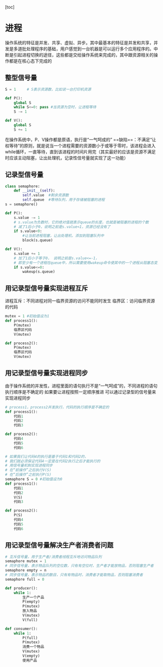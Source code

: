 [toc]
# 进程
操作系统的特征是并发、共享、虚拟、异步。其中最基本的特征是并发和共享，并发是多道批处理程序的基础，用户感觉到一台机器是可以运行多个应用程序的。中断是引起进程切换的途径，这些都是交给操作系统来完成的，其中跟资源相关的操作都是在核心态下完成的
## 整型信号量


```python
S = 1     # S表示资源数，比如说一台打印机资源

def P():
    global S
    while S<=0: pass #当资源为空时，让进程等待
    S -= 1

def V():
    global S
    S += 1
```
在操作系统中，P、V操作都是原语，执行是“一气呵成的”
==缺陷==：不满足“让权等待”的原则，就是说当一个进程需要的资源数小于或等于零时，该进程会进入while循环，一直等待，直到该进程的时间片用完（其实最好的应该是资源不满足时应该主动阻塞，让出处理机，记录性信号量就实现了这一功能）

## 记录型信号量
```python
class semaphore:
    def __init__(self):
        self.value  #剩余资源数
        self.queue  #等待队列，用于存储被阻塞的进程
s = semaphore()

def P():
    s.value -= 1
    # s.value为负数时，它的绝对值就表示queue的长度，也就是被阻塞的进程的个数
    # 减了1后小于0，说明之前是s.value<1，资源已经没有了
    if s.value<0:
        #让当前进程阻塞，让出处理机，添加到阻塞队列中
        block(s.queue)

def V():
    s.value += 1
    # 加了1后小于等于0， 说明之前是s.value<=-1，
    # 即至少有一个进程在queue中，所以需要使用wakeup命令使其中的一个进程从阻塞态变为就绪态
    if s.value<=0:
        wakeup(s.queue)
```
## 用记录型信号量实现进程互斥
进程互斥：不同进程对同一临界资源的访问不能同时发生
临界区：访问临界资源的代码
```python
mutex = 1 #初始值设为1  
def process1():
    P(mutex)
    临界区代码
    V(mutex)

def process2():
    P(mutex)
    临界区代码
    V(mutex)
```
## 用记录型信号量实现进程同步
由于操作系统的并发性，进程里面的语句执行不是“一气呵成”的，不同进程的语句执行顺序是不确定的
如果要让进程按照一定顺序推进
可以通过记录型的信号量来实现进程同步
```python
# process1，process2并发执行，代码的执行顺序是不确定的
def process1():
    代码1
    代码2
    代码3

def process2():
    代码4
    代码5
    代码6
```

```python
# 如果我们让代码4的执行是基于代码1和代码2的，
# 我们就必须保证代码4一定是在代码2执行之后才能执行的
# 用信号量机制实现进程同步
# 在“前操作”之后执行V(S)
# 在“后操作”之前执行P(S)
semaphore S = 0 #初始值设为0
def process1():
    代码1
    代码2
    V(S)
    代码3

def process2():
    P(S)
    代码4
    代码5
    代码6
```

## 用记录型信号量解决生产者消费者问题
```python
# 互斥信号量，用于生产者/消费者线程互斥地访问物品队列
semaphore mutex = 1
# 同步信号量，表示物品队列的空位数，只有有空位时，生产者才能放物品，否则阻塞生产者
semaphore empty = n
# 同步信号量，表示物品的数目，只有有物品时，消费者才能取物品，否则阻塞消费者
semaphore full = 0

def producer():
    while 1:
        生产一个产品
        P(empty)
        P(mutex)
        放入物品
        V(mutex)
        V(full)

def consumer():
    while 1:
        P(full)
        P(mutex)
        消费一个物品
        V(mutex)
        V(empty)
        使用产品
```